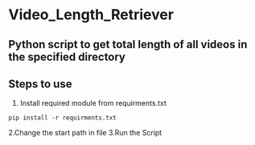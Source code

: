 # Video_Length_Retriever

## Python script to get total length of all videos in the specified directory

## Steps to use

1. Install required module from requirments.txt

```
pip install -r requirments.txt
```

2.Change the start path in file
3.Run the Script
